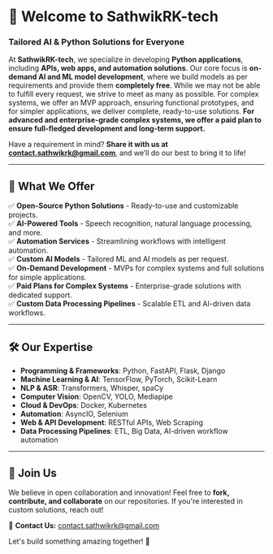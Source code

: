 # 🚀 **Welcome to SathwikRK-tech**

### **Tailored AI & Python Solutions for Everyone**

At **SathwikRK-tech**, we specialize in developing **Python applications**, including **APIs, web apps, and automation solutions**. Our core focus is **on-demand AI and ML model development**, where we build models as per requirements and provide them **completely free**. While we may not be able to fulfill every request, we strive to meet as many as possible. For complex systems, we offer an MVP approach, ensuring functional prototypes, and for simpler applications, we deliver complete, ready-to-use solutions. **For advanced and enterprise-grade complex systems, we offer a paid plan to ensure full-fledged development and long-term support.**

Have a requirement in mind? **Share it with us at contact.sathwikrk@gmail.com**, and we’ll do our best to bring it to life!

---

## 🌟 **What We Offer**
✅ **Open-Source Python Solutions** - Ready-to-use and customizable projects.  
✅ **AI-Powered Tools** - Speech recognition, natural language processing, and more.  
✅ **Automation Services** - Streamlining workflows with intelligent automation.  
✅ **Custom AI Models** - Tailored ML and AI models as per request.  
✅ **On-Demand Development** - MVPs for complex systems and full solutions for simple applications.  
✅ **Paid Plans for Complex Systems** - Enterprise-grade solutions with dedicated support.  
✅ **Custom Data Processing Pipelines** - Scalable ETL and AI-driven data workflows.  

---

## 🛠️ **Our Expertise**
- **Programming & Frameworks**: Python, FastAPI, Flask, Django
- **Machine Learning & AI**: TensorFlow, PyTorch, Scikit-Learn
- **NLP & ASR**: Transformers, Whisper, spaCy
- **Computer Vision**: OpenCV, YOLO, Mediapipe
- **Cloud & DevOps**: Docker, Kubernetes
- **Automation**: AsyncIO, Selenium
- **Web & API Development**: RESTful APIs, Web Scraping
- **Data Processing Pipelines**: ETL, Big Data, AI-driven workflow automation

---

## 🤝 **Join Us**
We believe in open collaboration and innovation! Feel free to **fork, contribute, and collaborate** on our repositories. If you're interested in custom solutions, reach out!

📩 **Contact Us:** contact.sathwikrk@gmail.com  

Let's build something amazing together! 🚀
